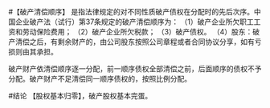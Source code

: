 #【破产清偿顺序】
是指法律规定的对不同性质破产债权在分配时的先后次序。中国企业破产法（试行）第37条规定的破产清偿顺序为：
（1）破产企业所欠职工工资和劳动保险费用；
（2）破产企业所欠税款；
（3）破产债权。
（4）股东：破产清偿之后，有剩余财产的，由公司股东按照公司章程或者合同协议分享，如有亏损则由其承担。

破产财产依清偿顺序逐一分配，前一顺序债权全部清偿之前，后面顺序的债权不予分配。破产财产不足清偿同一顺序债权的，按照比例分配。

#结论
【股权基本归零】，破产股权基本完蛋。
